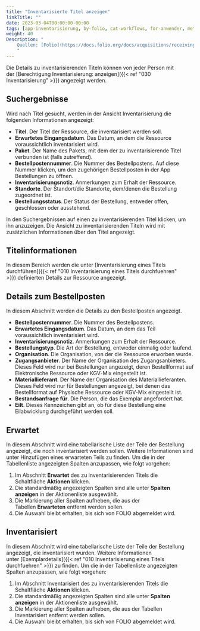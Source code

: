 ```yaml
---
title: "Inventarisierte Titel anzeigen"
linkTitle: ""
date: 2023-03-04T00:00:00-00:00
tags: [app-inventarisierung, by-folio, cat-workflows, for-anwender, meta-gemeldet_docsfolioorg]
weight: 40
Description: "
    Quellen: [Folio](https://docs.folio.org/docs/acquisitions/receiving/#searching-for-a-receiving-title ) <!-- & [GBV](https://info.gebev.de/display/FOLIOGBVEXTERN/Folio:+Inventarisierte+Titel+anzeigen) -->
    "
---
```


Die Details zu inventarisierenden Titeln können von jeder Person mit der [Berechtigung Inventarisierung: anzeigen]({{< ref "030 Inventarisierung" >}}) angezeigt werden.

## Suchergebnisse

Wird nach Titel gesucht, werden in der Ansicht Inventarisierung die folgenden Informationen angezeigt:

* **Titel**. Der Titel der Ressource, die inventarisiert werden soll.
* **Erwartetes Eingangsdatum**. Das Datum, an dem die Ressource voraussichtlich inventarisiert wird.
* **Paket**. Der Name des Pakets, mit dem der zu inventarisierende Titel verbunden ist (falls zutreffend).
* **Bestellpostennummer**. Die Nummer des Bestellpostens. Auf diese Nummer klicken, um den zugehörigen Bestellposten in der App Bestellungen zu öffnen.
* **Inventarisierungsnotiz**. Anmerkungen zum Erhalt der Ressource.
* **Standorte**. Der Standort/die Standorte, dem/denen die Bestellung zugeordnet ist.
* **Bestellungsstatus**. Der Status der Bestellung, entweder offen, geschlossen oder ausstehend.

In den Suchergebnissen auf einen zu inventarisierenden Titel klicken, um ihn anzuzeigen. Die Ansicht zu inventarisierenden Titeln wird mit zusätzlichen Informationen über den Titel angezeigt.

## Titelinformationen

In diesem Bereich werden die unter [Inventarisierung eines Titels durchführen]({{< ref "010 Inventarisierung eines Titels durchfuehren" >}}) definierten Details zur Ressource angezeigt.

## Details zum Bestellposten

In diesem Abschnitt werden die Details zu den Bestellposten angezeigt.

* **Bestellpostennummer**. Die Nummer des Bestellpostens.
* **Erwartetes Eingangsdatum**. Das Datum, an dem das Teil voraussichtlich inventarisiert wird.
* **Inventarisierungsnotiz**. Anmerkungen zum Erhalt der Ressource.
* **Bestellungstyp**. Die Art der Bestellung, entweder einmalig oder laufend.
* **Organisation**. Die Organisation, von der die Ressource erworben wurde.
* **Zugangsanbieter**. Der Name der Organisation des Zugangsanbieters. Dieses Feld wird nur bei Bestellungen angezeigt, deren Bestellformat auf Elektronische Ressource oder KGV-Mix eingestellt ist.
* **Materiallieferant**. Der Name der Organisation des Materiallieferanten. Dieses Feld wird nur für Bestellungen angezeigt, bei denen das Bestellformat auf Physische Ressource oder KGV-Mix eingestellt ist.
* **Bestandsanfrage für**. Die Person, die das Exemplar angefordert hat.
* **Eilt**. Dieses Kennzeichen gibt an, ob für diese Bestellung eine Eilabwicklung durchgeführt werden soll.

## Erwartet

In diesem Abschnitt wird eine tabellarische Liste der Teile der Bestellung angezeigt, die noch inventarisiert werden sollen. Weitere Informationen sind unter Hinzufügen eines erwarteten Teils zu finden. Um die in der Tabellenliste angezeigten Spalten anzupassen, wie folgt vorgehen:

1.  Im Abschnitt **Erwartet** des zu inventarisierenden Titels die Schaltfläche **Aktionen** klicken.
2.  Die standardmäßig angezeigten Spalten sind alle unter **Spalten anzeigen** in der Aktionenliste ausgewählt.
3.  Die Markierung aller Spalten aufheben, die aus der Tabellen **Erwarteten** entfernt werden sollen.
4.  Die Auswahl bleibt erhalten, bis sich von FOLIO abgemeldet wird.

## Inventarisiert

In diesem Abschnitt wird eine tabellarische Liste der Teile der Bestellung angezeigt, die inventarisiert wurden. Weitere Informationen unter [Exemplardetails]({{< ref "010 Inventarisierung eines Titels durchfuehren" >}}) zu finden. Um die in der Tabellenliste angezeigten Spalten anzupassen, wie folgt vorgehen:

1.  Im Abschnitt Inventarisiert des zu inventarisierenden Titels die Schaltfläche **Aktionen** klicken.
2.  Die standardmäßig angezeigten Spalten sind alle unter **Spalten anzeigen** in der Aktionenliste ausgewählt.
3.  Die Markierung aller Spalten aufheben, die aus der Tabellen Inventarisiert entfernt werden sollen.
4.  Die Auswahl bleibt erhalten, bis sich von FOLIO abgemeldet wird.
